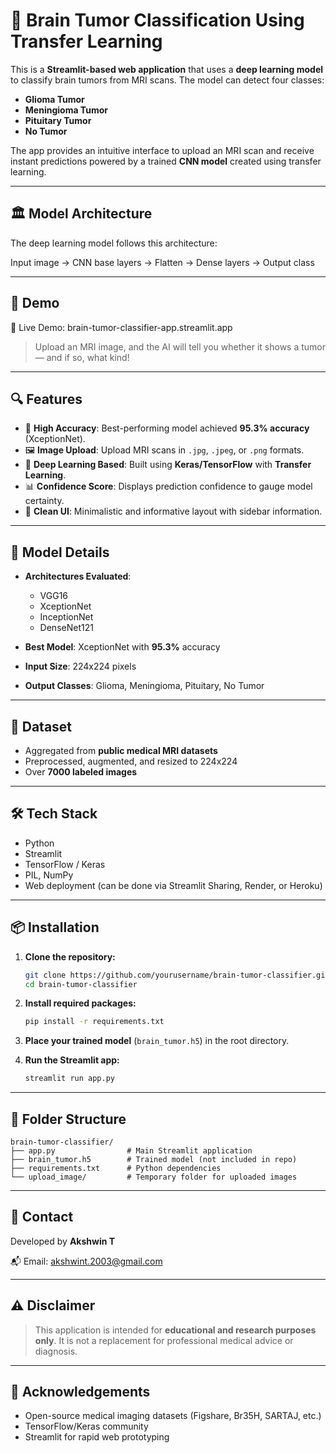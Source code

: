 # 🧠 Brain Tumor Classification Using Transfer Learning 

This is a **Streamlit-based web application** that uses a **deep learning model** to classify brain tumors from MRI scans. The model can detect four classes:

* **Glioma Tumor**
* **Meningioma Tumor**
* **Pituitary Tumor**
* **No Tumor**

The app provides an intuitive interface to upload an MRI scan and receive instant predictions powered by a trained **CNN model** created using transfer learning.

---

##  🏛️ Model Architecture
The deep learning model follows this architecture:


Input image → CNN base layers → Flatten → Dense layers → Output class

---

## 🚀 Demo

📍 Live Demo: brain-tumor-classifier-app.streamlit.app
> Upload an MRI image, and the AI will tell you whether it shows a tumor — and if so, what kind!

---

## 🔍 Features

* 🎯 **High Accuracy**: Best-performing model achieved **95.3% accuracy** (XceptionNet).
* 🖼 **Image Upload**: Upload MRI scans in `.jpg`, `.jpeg`, or `.png` formats.
* 🤖 **Deep Learning Based**: Built using **Keras/TensorFlow** with **Transfer Learning**.
* 📊 **Confidence Score**: Displays prediction confidence to gauge model certainty.
* 📁 **Clean UI**: Minimalistic and informative layout with sidebar information.

---

## 🧠 Model Details

* **Architectures Evaluated**:

  * VGG16
  * XceptionNet
  * InceptionNet
  * DenseNet121
* **Best Model**: XceptionNet with **95.3%** accuracy
* **Input Size**: 224x224 pixels
* **Output Classes**: Glioma, Meningioma, Pituitary, No Tumor

---

## 📂 Dataset

* Aggregated from **public medical MRI datasets**
* Preprocessed, augmented, and resized to 224x224
* Over **7000 labeled images**

---

## 🛠 Tech Stack

* Python
* Streamlit
* TensorFlow / Keras
* PIL, NumPy
* Web deployment (can be done via Streamlit Sharing, Render, or Heroku)

---

## 📦 Installation

1. **Clone the repository:**

   ```bash
   git clone https://github.com/yourusername/brain-tumor-classifier.git
   cd brain-tumor-classifier
   ```

2. **Install required packages:**

   ```bash
   pip install -r requirements.txt
   ```

3. **Place your trained model** (`brain_tumor.h5`) in the root directory.

4. **Run the Streamlit app:**

   ```bash
   streamlit run app.py
   ```

---

## 📁 Folder Structure

```
brain-tumor-classifier/
├── app.py                # Main Streamlit application
├── brain_tumor.h5        # Trained model (not included in repo)
├── requirements.txt      # Python dependencies
└── upload_image/         # Temporary folder for uploaded images
```

---

## 📧 Contact

Developed by **Akshwin T**

📬 Email: [akshwint.2003@gmail.com](mailto:akshwint.2003@gmail.com)

---

## ⚠️ Disclaimer

> This application is intended for **educational and research purposes only**. It is not a replacement for professional medical advice or diagnosis.

---

## 🌟 Acknowledgements

* Open-source medical imaging datasets (Figshare, Br35H, SARTAJ, etc.)
* TensorFlow/Keras community
* Streamlit for rapid web prototyping
